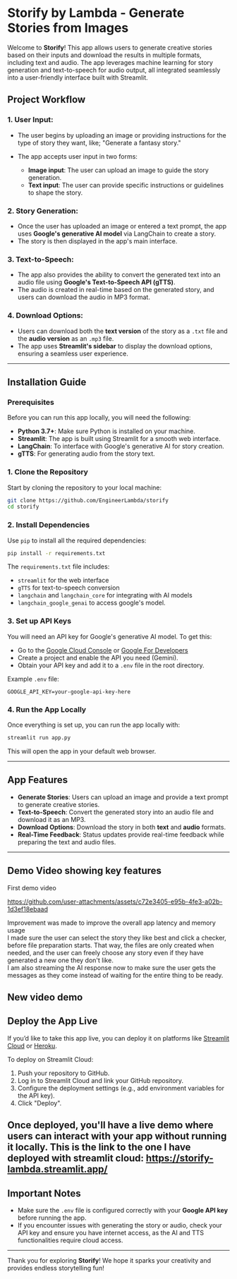 # Storify by Lambda - Generate Stories from Images

Welcome to **Storify**! This app allows users to generate creative stories based on their inputs and download the results in multiple formats, including text and audio. The app leverages machine learning for story generation and text-to-speech for audio output, all integrated seamlessly into a user-friendly interface built with Streamlit.

## Project Workflow

### 1. **User Input**:
- The user begins by uploading an image or providing instructions for the type of story they want, like; "Generate a fantasy story."

- The app accepts user input in two forms: 
  - **Image input**: The user can upload an image to guide the story generation.
  - **Text input**: The user can provide specific instructions or guidelines to shape the story.

### 2. **Story Generation**:
- Once the user has uploaded an image or entered a text prompt, the app uses **Google's generative AI model** via LangChain to create a story.
- The story is then displayed in the app's main interface.
  
### 3. **Text-to-Speech**:
- The app also provides the ability to convert the generated text into an audio file using **Google's Text-to-Speech API (gTTS)**.
- The audio is created in real-time based on the generated story, and users can download the audio in MP3 format.

### 4. **Download Options**:
- Users can download both the **text version** of the story as a `.txt` file and the **audio version** as an `.mp3` file.
- The app uses **Streamlit's sidebar** to display the download options, ensuring a seamless user experience.
---

## Installation Guide

### Prerequisites

Before you can run this app locally, you will need the following:

- **Python 3.7+**: Make sure Python is installed on your machine.
- **Streamlit**: The app is built using Streamlit for a smooth web interface.
- **LangChain**: To interface with Google's generative AI for story creation.
- **gTTS**: For generating audio from the story text.

### 1. **Clone the Repository**

Start by cloning the repository to your local machine:

```bash
git clone https://github.com/EngineerLambda/storify
cd storify
```

### 2. **Install Dependencies**

Use `pip` to install all the required dependencies:

```bash
pip install -r requirements.txt
```

The `requirements.txt` file includes:
- `streamlit` for the web interface
- `gTTS` for text-to-speech conversion
- `langchain` and `langchain_core` for integrating with AI models
- `langchain_google_genai` to access google's model.

### 3. **Set up API Keys**

You will need an API key for Google's generative AI model. To get this:
- Go to the [Google Cloud Console](https://console.cloud.google.com/) or [Google For Developers](https://developers.google.com/)
- Create a project and enable the API you need (Gemini).
- Obtain your API key and add it to a `.env` file in the root directory.

Example `.env` file:

```plaintext
GOOGLE_API_KEY=your-google-api-key-here
```

### 4. **Run the App Locally**

Once everything is set up, you can run the app locally with:

```bash
streamlit run app.py
```

This will open the app in your default web browser.

---

## App Features

- **Generate Stories**: Users can upload an image and provide a text prompt to generate creative stories.
- **Text-to-Speech**: Convert the generated story into an audio file and download it as an MP3.
- **Download Options**: Download the story in both **text** and **audio** formats.
- **Real-Time Feedback**: Status updates provide real-time feedback while preparing the text and audio files.

---

## Demo Video showing key features
First demo video

https://github.com/user-attachments/assets/c72e3405-e95b-4fe3-a02b-1d3ef18ebaad

Improvement was made to improve the overall app latency and memory usage<br>
I made sure the user can select the story they like best and click a checker, before file preparation starts. That way, the files are only created when needed, and the user can freely choose any story even if they have generated a new one they don't like.<br>
I am also streaming the AI response now to make sure the user gets the messages as they come instead of waiting for the entire thing to be ready.

New video demo
---

## Deploy the App Live

If you’d like to take this app live, you can deploy it on platforms like [Streamlit Cloud](https://streamlit.io/cloud) or [Heroku](https://www.heroku.com/).

To deploy on Streamlit Cloud:
1. Push your repository to GitHub.
2. Log in to Streamlit Cloud and link your GitHub repository.
3. Configure the deployment settings (e.g., add environment variables for the API key).
4. Click "Deploy".

Once deployed, you'll have a live demo where users can interact with your app without running it locally. This is the link to the one I have deployed with streamlit cloud: https://storify-lambda.streamlit.app/
---


## Important Notes

- Make sure the `.env` file is configured correctly with your **Google API key** before running the app.
- If you encounter issues with generating the story or audio, check your API key and ensure you have internet access, as the AI and TTS functionalities require cloud access.

---

Thank you for exploring **Storify**! We hope it sparks your creativity and provides endless storytelling fun!
